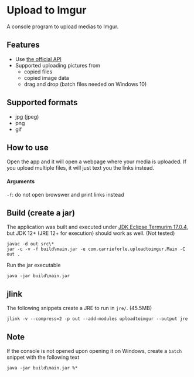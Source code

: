# Upload to Imgur

A console program to upload medias to Imgur.

## Features

- Use [the official API](https://apidocs.imgur.com/)
- Supported uploading pictures from
    - copied files
    - copied image data
    - drag and drop (batch files needed on Windows 10)
    
## Supported formats

- jpg (jpeg)
- png
- gif
    
## How to use

Open the app and it will open a webpage where your media is uploaded.
If you upload multiple files, it will just text you the links instead.

#### Arguments

`-f`: do not open browswer and print links instead

## Build (create a jar)

The application was built and executed under [JDK Eclipse Termurim 17.0.4](https://adoptium.net/temurin/releases), 
but JDK 12+ (JRE 12+ for execution) should work as well. (Not tested)

    javac -d out src\*
    jar -c -v -f build\main.jar -e com.carrieforle.uploadtoimgur.Main -C out .

Run the jar executable

    java -jar build\main.jar
    
## jlink

The following snippets create a JRE to run in `jre/`. (45.5MB)

    jlink -v --compress=2 -p out --add-modules uploadtoimgur --output jre

## Note

If the console is not opened upon opening it on Windows, create a `batch` snippet with the following text

    java -jar build\main.jar %*
